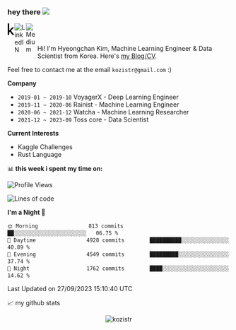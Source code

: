### hey there <img src="https://media.giphy.com/media/hvRJCLFzcasrR4ia7z/giphy.gif" width="25px">

<div class="icons">
  <a href="https://kaggle.com/kozistr">
    <img align="left" alt="Kaggle" width="16px" src="assets/kaggle-brands.svg" />
  </a>
  <a href="https://www.linkedin.com/in/kozistr/">
    <img align="left" alt="LinkedIN" width="26px" src="https://github.com/gauravghongde/social-icons/blob/master/SVG/Color/LinkedIN.svg" />
  </a>
  <a href="https://medium.com/@kozistr">
    <img align="left" alt="Medium" width="26px" src="https://github.com/gauravghongde/social-icons/blob/master/SVG/Color/Medium.svg" />
  </a>
  <br />
</div>

<br />

Hi! I'm Hyeongchan Kim, Machine Learning Engineer & Data Scientist from Korea. Here's [my Blog/CV](http://kozistr.tech/about).

Feel free to contact me at the email `kozistr@gmail.com` :)

**Company**

* `2019-01 ~ 2019-10` VoyagerX - Deep Learning Engineer
* `2019-11 ~ 2020-06` Rainist - Machine Learning Engineer
* `2020-06 ~ 2021-12` Watcha - Machine Learning Researcher
* `2021-12 ~ 2023-09` Toss core - Data Scientist

**Current Interests**

* Kaggle Challenges
* Rust Language

📊 **this week i spent my time on:**
<!--START_SECTION:waka-->
![Profile Views](http://img.shields.io/badge/Profile%20Views-16-blue)

![Lines of code](https://img.shields.io/badge/From%20Hello%20World%20I%27ve%20Written-4.5%20million%20lines%20of%20code-blue)

**I'm a Night 🦉** 

```text
🌞 Morning                813 commits         ██░░░░░░░░░░░░░░░░░░░░░░░   06.75 % 
🌆 Daytime                4928 commits        ██████████░░░░░░░░░░░░░░░   40.89 % 
🌃 Evening                4549 commits        █████████░░░░░░░░░░░░░░░░   37.74 % 
🌙 Night                  1762 commits        ████░░░░░░░░░░░░░░░░░░░░░   14.62 % 
```



 Last Updated on 27/09/2023 15:10:40 UTC
<!--END_SECTION:waka-->

📈 my github stats

<p align="center"> <img src="https://github-readme-stats.vercel.app/api?username=kozistr&show_icons=true&theme=gotham" alt="kozistr" />
